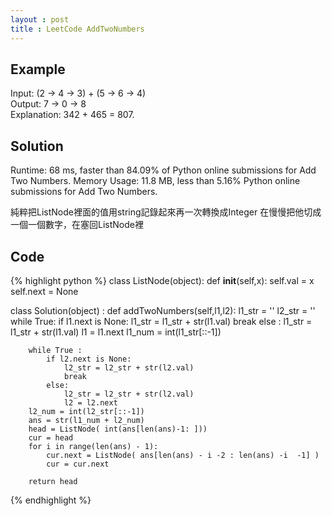 ```yaml
---
layout : post
title : LeetCode AddTwoNumbers
---
```


## Example
<div class="message">
Input: (2 -> 4 -> 3) + (5 -> 6 -> 4) <br>
Output: 7 -> 0 -> 8 <br>
Explanation: 342 + 465 = 807.
</div>

## Solution
Runtime: 68 ms, faster than 84.09% of Python online submissions for Add Two Numbers.
Memory Usage: 11.8 MB, less than 5.16% Python online submissions for Add Two Numbers.

純粹把ListNode裡面的值用string記錄起來再一次轉換成Integer
在慢慢把他切成一個一個數字，在塞回ListNode裡

## Code
{% highlight python %}
class ListNode(object):
	def __init__(self,x):
		self.val = x
		self.next = None

class Solution(object) :
	def addTwoNumbers(self,l1,l2):
		l1_str = '' 
		l2_str = ''
		while True:
			if l1.next is None:
				l1_str = l1_str + str(l1.val)
				break
			else : 
				l1_str = l1_str + str(l1.val)
				l1 = l1.next
		l1_num = int(l1_str[::-1])

		while True :
			if l2.next is None:
				l2_str = l2_str + str(l2.val)
				break
			else:
				l2_str = l2_str + str(l2.val)
				l2 = l2.next
		l2_num = int(l2_str[::-1])
		ans = str(l1_num + l2_num)
		head = ListNode( int(ans[len(ans)-1: ]))
		cur = head
		for i in range(len(ans) - 1):
			cur.next = ListNode( ans[len(ans) - i -2 : len(ans) -i  -1] )
			cur = cur.next

		return head
{% endhighlight %}
